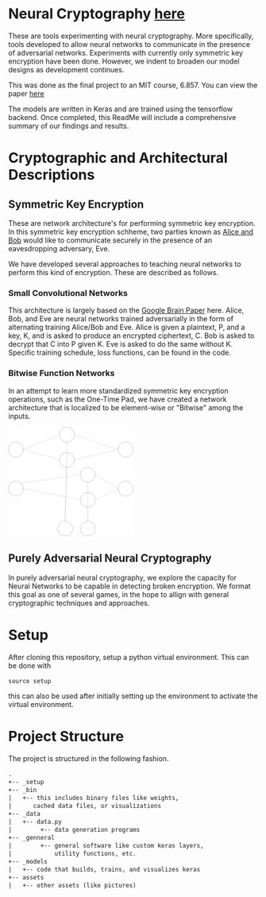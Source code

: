 # Neural Cryptography [here](https://courses.csail.mit.edu/6.857/2018/project/Modesitt-Henry-Coden-Lathe-NeuralCryptography.pdf)


These are tools experimenting with neural cryptography. More specifically,
tools developed to allow neural networks to communicate in the presence
of adversarial networks. Experiments with currently only symmetric key 
encryption have been done. However, we indent to broaden our model designs
as development continues. 

This was done as the final project to an MIT course, 6.857. You can view the paper 
[here](https://courses.csail.mit.edu/6.857/2018/project/Modesitt-Henry-Coden-Lathe-NeuralCryptography.pdf)

The models are written in Keras and are trained using the 
tensorflow backend. Once completed, this 
ReadMe will include a comprehensive summary of our
findings and results. 

# Cryptographic and Architectural Descriptions

## Symmetric Key Encryption

These are network architecture's for performing symmetric key encryption. In 
this symmetric key encryption schheme, two parties known as 
[Alice and Bob](https://en.wikipedia.org/wiki/Alice_and_Bob) 
would like to communicate securely in the presence of an eavesdropping adversary, Eve.

We have developed several approaches to teaching neural networks to perform
this kind of encryption. These are described as follows.

### Small Convolutional Networks

This architecture is largely based on the [Google Brain Paper](https://arxiv.org/pdf/1610.06918v1.pdf)
here. Alice, Bob, and Eve are neural networks trained adversarially in the form
of alternating training Alice/Bob and Eve. Alice is given a plaintext, P, and a key,
K, and is asked to produce an encrypted ciphertext, C. Bob is asked to decrypt that
C into P given K. Eve is asked to do the same without K. Specific training schedule, loss
functions, can be found in the code.

### Bitwise Function Networks

In an attempt to learn more standardized symmetric key encryption operations,
such as the One-Time Pad, we have created a network architecture that is localized
to be element-wise or "Bitwise" among the inputs.

<img src='/assets/element_wise_nn.png' alt='Bitwise Function Network' style='max-width:50%;'></img>

## Purely Adversarial Neural Cryptography

In purely adversarial neural cryptography, we explore the capacity for Neural Networks
to be capable in detecting broken encryption. We format this goal as one of several
games, in the hope to allign with general cryptographic techniques and approaches.  

# Setup

After cloning this repository, setup a python virtual environment. This can be done with

```
source setup
```

this can also be used after initially setting up the environment to activate the virtual environment.

# Project Structure

The project is structured in the following fashion.

```
.
+-- _setup
+-- _bin
|   +-- this includes binary files like weights,
|      cached data files, or visualizations
+-- _data
|   +-- data.py
|        +-- data generation programs 
+-- _genneral
|        +-- general software like custom keras layers,
|            utility functions, etc.
+-- _models
|   +-- code that builds, trains, and visualizes keras
+-- assets
|   +-- other assets (like pictures)

```
